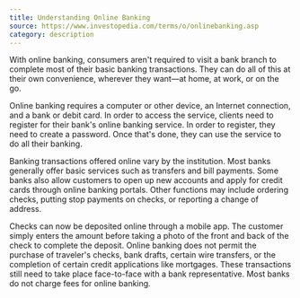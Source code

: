 ```yaml
---
title: Understanding Online Banking
source: https://www.investopedia.com/terms/o/onlinebanking.asp
category: description
---
```

With online banking, consumers aren't required to visit a bank branch to complete most of their basic banking transactions. They can do all of this at their own convenience, wherever they want—at home, at work, or on the go.

Online banking requires a computer or other device, an Internet connection, and a bank or debit card. In order to access the service, clients need to register for their bank's online banking service. In order to register, they need to create a password. Once that's done, they can use the service to do all their banking.

Banking transactions offered online vary by the institution. Most banks generally offer basic services such as transfers and bill payments. Some banks also allow customers to open up new accounts and apply for credit cards through online banking portals. Other functions may include ordering checks, putting stop payments on checks, or reporting a change of address.

Checks can now be deposited online through a mobile app. The customer simply enters the amount before taking a photo of the front and back of the check to complete the deposit.
Online banking does not permit the purchase of traveler's checks, bank drafts, certain wire transfers, or the completion of certain credit applications like mortgages. These transactions still need to take place face-to-face with a bank representative.
Most banks do not charge fees for online banking.
